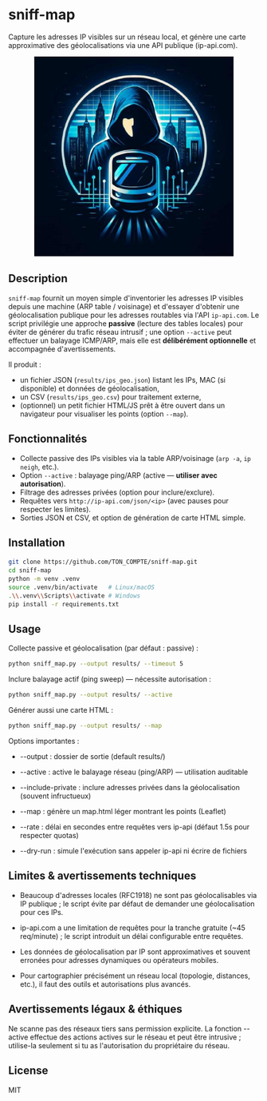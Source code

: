 # sniff-map
Capture les adresses IP visibles sur un réseau local, et génère une carte approximative des géolocalisations via une API publique (ip-api.com).

<p align="center">
  <img src="lucia-rufine-logo.jpg" alt="lucia-rufine" width="400"/>
</p>

## Description

`sniff-map` fournit un moyen simple d'inventorier les adresses IP visibles depuis une machine (ARP table / voisinage) et d'essayer d'obtenir une géolocalisation publique pour les adresses routables via l'API `ip-api.com`. Le script privilégie une approche **passive** (lecture des tables locales) pour éviter de générer du trafic réseau intrusif ; une option `--active` peut effectuer un balayage ICMP/ARP, mais elle est **délibérément optionnelle** et accompagnée d'avertissements.

Il produit :
- un fichier JSON (`results/ips_geo.json`) listant les IPs, MAC (si disponible) et données de géolocalisation,
- un CSV (`results/ips_geo.csv`) pour traitement externe,
- (optionnel) un petit fichier HTML/JS prêt à être ouvert dans un navigateur pour visualiser les points (option `--map`).

## Fonctionnalités

- Collecte passive des IPs visibles via la table ARP/voisinage (`arp -a`, `ip neigh`, etc.).
- Option `--active` : balayage ping/ARP (active — **utiliser avec autorisation**).
- Filtrage des adresses privées (option pour inclure/exclure).
- Requêtes vers `http://ip-api.com/json/<ip>` (avec pauses pour respecter les limites).
- Sorties JSON et CSV, et option de génération de carte HTML simple.

## Installation

```bash
git clone https://github.com/TON_COMPTE/sniff-map.git
cd sniff-map
python -m venv .venv
source .venv/bin/activate   # Linux/macOS
.\\.venv\\Scripts\\activate # Windows
pip install -r requirements.txt
```

## Usage

Collecte passive et géolocalisation (par défaut : passive) :

```bash
python sniff_map.py --output results/ --timeout 5
```

Inclure balayage actif (ping sweep) — nécessite autorisation :

```bash
python sniff_map.py --output results/ --active
```

Générer aussi une carte HTML :

```bash
python sniff_map.py --output results/ --map
```

Options importantes :

- --output : dossier de sortie (default results/)

- --active : active le balayage réseau (ping/ARP) — utilisation auditable

- --include-private : inclure adresses privées dans la géolocalisation (souvent infructueux)

- --map : génère un map.html léger montrant les points (Leaflet)

- --rate : délai en secondes entre requêtes vers ip-api (défaut 1.5s pour respecter quotas)

- --dry-run : simule l'exécution sans appeler ip-api ni écrire de fichiers

## Limites & avertissements techniques

- Beaucoup d'adresses locales (RFC1918) ne sont pas géolocalisables via IP publique ; le script évite par défaut de demander une géolocalisation pour ces IPs.

- ip-api.com a une limitation de requêtes pour la tranche gratuite (~45 req/minute) ; le script introduit un délai configurable entre requêtes.

- Les données de géolocalisation par IP sont approximatives et souvent erronées pour adresses dynamiques ou opérateurs mobiles.

- Pour cartographier précisément un réseau local (topologie, distances, etc.), il faut des outils et autorisations plus avancés.

## Avertissements légaux & éthiques

Ne scanne pas des réseaux tiers sans permission explicite. La fonction --active effectue des actions actives sur le réseau et peut être intrusive ; utilise-la seulement si tu as l'autorisation du propriétaire du réseau.

## License

MIT
